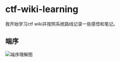 # ctf-wiki-learning
我开始学习ctf wiki并按照系统路线记录一些感悟和笔记。
## 端序
![端序理解图](https://pic3.zhimg.com/v2-233887068992518bb4eec56de043d1b2_r.jpg "端序理解图")

